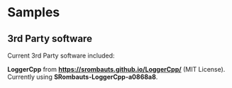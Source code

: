 # Samples

## 3rd Party software

Current 3rd Party software included:

**LoggerCpp** from **https://srombauts.github.io/LoggerCpp/** (MIT License). Currently using  **SRombauts-LoggerCpp-a0868a8**.

